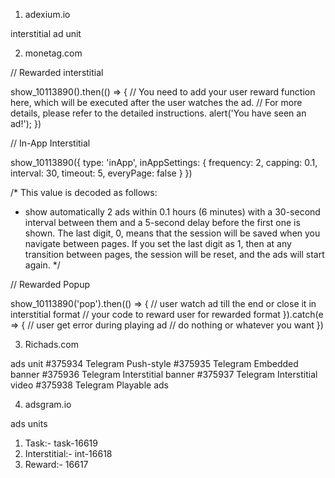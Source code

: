 1. adexium.io

interstitial ad unit
<script type="text/javascript" src="https://cdn.tgads.space/assets/js/adexium-widget.min.js"></script>
<script type="text/javascript">
    document.addEventListener('DOMContentLoaded', () => {
        const adexiumWidget = new AdexiumWidget({wid: '8391da33-7acd-47a9-8d83-f7b4bf4956b1', adFormat: 'interstitial'});
        adexiumWidget.autoMode();
    });
</script>

2. monetag.com

// Rewarded interstitial

show_10113890().then(() => {
    // You need to add your user reward function here, which will be executed after the user watches the ad.
    // For more details, please refer to the detailed instructions.
    alert('You have seen an ad!');
})


// In-App Interstitial

show_10113890({
  type: 'inApp',
  inAppSettings: {
    frequency: 2,
    capping: 0.1,
    interval: 30,
    timeout: 5,
    everyPage: false
  }
})

/*
This value is decoded as follows:
- show automatically 2 ads
  within 0.1 hours (6 minutes)
  with a 30-second interval between them
  and a 5-second delay before the first one is shown.
  The last digit, 0, means that the session will be saved when you navigate between pages.
  If you set the last digit as 1, then at any transition between pages,
  the session will be reset, and the ads will start again.
*/


// Rewarded Popup

show_10113890('pop').then(() => {
    // user watch ad till the end or close it in interstitial format
    // your code to reward user for rewarded format
}).catch(e => {
    // user get error during playing ad
    // do nothing or whatever you want
})


3. Richads.com

ads unit
#375934
Telegram Push-style
#375935
Telegram Embedded banner
#375936
Telegram Interstitial banner
#375937
Telegram Interstitial video
#375938
Telegram Playable ads

4. adsgram.io

  ads units
  1. Task:- task-16619
  2. Interstitial:- int-16618
  3. Reward:- 16617

